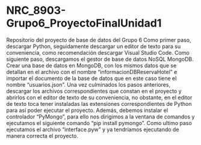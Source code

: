 # NRC_8903-Grupo6_ProyectoFinalUnidad1
Repositorio del proyecto de base de datos del Grupo 6
Como primer paso, descargar Python, seguidamente descargar un editor de texto para su conveniencia, como recomendación descargar Visual Studio Code.
Como siguiente paso, descargamos el gestor de base de datos NoSQL MongoDB.
Crear una base de datos en MongoDB, con los mismos datos que se detallan en el archivo con el nombre “informacionDBReservaHotel” e importar el documento de la base de datos que en este caso tiene el nombre “usuarios.json”.
Una vez culminados los pasos anteriores, descargar los archivos correspondientes que constan en el proyecto y abrirlos con el editor de texto de su conveniencia, no obstante, en el editor de texto toca tener instaladas las extensiones correspondientes de Python para así poder ejecutar el proyecto. 
Además, debemos instalar el controlador “PyMongo”, para ello nos dirigimos a la ventana de comandos y ejecutamos el siguiente comando “pip install pymongo”. 
Como ultimo paso ejecutamos el archivo “interface.pyw” y ya tendríamos ejecutando de manera correcta el proyecto.
